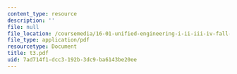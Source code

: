 ```yaml
---
content_type: resource
description: ''
file: null
file_location: /coursemedia/16-01-unified-engineering-i-ii-iii-iv-fall-2005-spring-2006/7ad714f1dcc3192b3dc9ba6143be20ee_t3.pdf
file_type: application/pdf
resourcetype: Document
title: t3.pdf
uid: 7ad714f1-dcc3-192b-3dc9-ba6143be20ee
---
```

